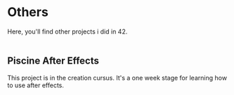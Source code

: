 # Others
Here, you'll find other projects i did in 42.<br />
<br />
## Piscine After Effects
This project is in the creation cursus. It's a one week stage for learning how
to use after effects.
